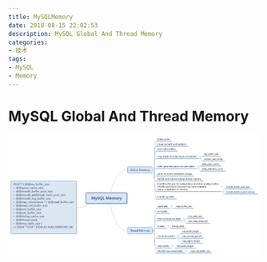 ```yaml
---
title: MySQLMemory
date: 2018-08-15 22:02:53
description: MySQL Global And Thread Memory
categories: 
- 技术
tags: 
- MySQL
- Memory
---
```


# MySQL Global And Thread Memory


![](MySQLMemory/MySQLMemory.png)